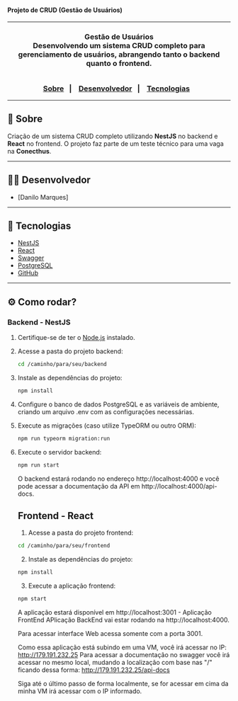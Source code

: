 <h4> Projeto de CRUD (Gestão de Usuários) </h4>

<hr>

<h3 align="center">
    Gestão de Usuários
    <br>
    Desenvolvendo um sistema CRUD completo para gerenciamento de usuários, abrangendo tanto o backend quanto o frontend.
    <br><br>
    <p align="center">
      <a href="#-sobre">Sobre</a>&nbsp;&nbsp;&nbsp;|&nbsp;&nbsp;&nbsp;
      <a href="#-desenvolvedor">Desenvolvedor</a>&nbsp;&nbsp;&nbsp;|&nbsp;&nbsp;&nbsp;
      <a href="#-tecnologias">Tecnologias</a>&nbsp;&nbsp;&nbsp;
</h3>

<hr>

## 🔖 Sobre

Criação de um sistema CRUD completo utilizando **NestJS** no backend e **React** no frontend. O projeto faz parte de um teste técnico para uma vaga na **Conecthus**.

---

## 👨‍💻 Desenvolvedor

* [Danilo Marques]

---

## 🚀 Tecnologias
- [NestJS](https://nestjs.com/)
- [React](https://reactjs.org/)
- [Swagger](https://swagger.io/)
- [PostgreSQL](https://www.postgresql.org/)
- [GitHub](https://github.com/)

---

## ⚙️ Como rodar?

### Backend - NestJS

1. Certifique-se de ter o [Node.js](https://nodejs.org/en/) instalado.

2. Acesse a pasta do projeto backend:
   ```bash
   cd /caminho/para/seu/backend
   ```
3. Instale as dependências do projeto: 
   ```bash
   npm install
   ```
4. Configure o banco de dados PostgreSQL e as variáveis de ambiente, criando um arquivo .env com as configurações necessárias. 
5. Execute as migrações (caso utilize TypeORM ou outro ORM):
   ```bash
   npm run typeorm migration:run
   ```
6. Execute o servidor backend:
   ```bash
   npm run start
   ```
   O backend estará rodando no endereço http://localhost:4000 e você pode acessar a documentação da API em http://localhost:4000/api-docs.

   ## Frontend - React

   1. Acesse a pasta do projeto frontend:
     ```bash
     cd /caminho/para/seu/frontend
     ```

   2. Instale as dependências do projeto:
     ```bash
     npm install
     ```
   3. Execute a aplicação frontend:
     ```bash
     npm start
     ```

    A aplicação estará disponível em http://localhost:3001 - Aplicação FrontEnd
    APlicação BackEnd vai estar rodando na http://localhost:4000.

    Para acessar interface Web acessa somente com a porta 3001.

    Como essa aplicação está subindo em uma VM, você irá acessar no IP: http://179.191.232.25
    Para acessar a documentação no swagger você irá acessar no mesmo local, mudando a localização com base nas "/" ficando dessa forma: http://179.191.232.25/api-docs

    Siga até o último passo de forma localmente, se for acessar em cima da minha VM irá acessar com o IP informado.